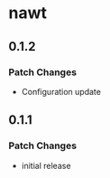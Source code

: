 # nawt

## 0.1.2

### Patch Changes

- Configuration update

## 0.1.1

### Patch Changes

- initial release
